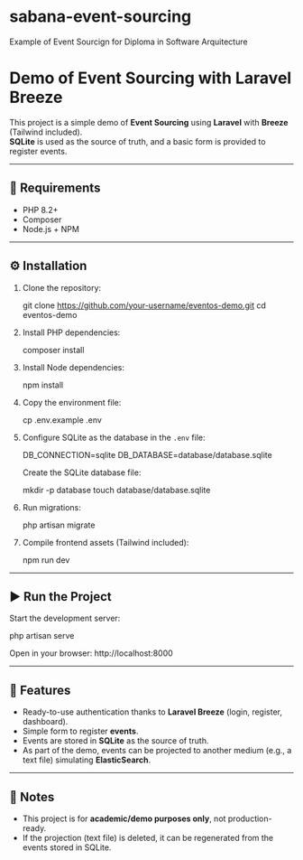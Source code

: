 # sabana-event-sourcing
Example of Event Sourcign for Diploma in Software Arquitecture

Demo of Event Sourcing with Laravel Breeze
=================================================

This project is a simple demo of **Event Sourcing** using **Laravel** with **Breeze** (Tailwind included).  
**SQLite** is used as the source of truth, and a basic form is provided to register events.

-------------------------------------------------

🚀 Requirements
---------------

- PHP 8.2+
- Composer
- Node.js + NPM

-------------------------------------------------

⚙️ Installation
---------------

1. Clone the repository:

   git clone https://github.com/your-username/eventos-demo.git
   cd eventos-demo

2. Install PHP dependencies:

   composer install

3. Install Node dependencies:

   npm install

4. Copy the environment file:

   cp .env.example .env

5. Configure SQLite as the database in the `.env` file:

   DB_CONNECTION=sqlite
   DB_DATABASE=database/database.sqlite

   Create the SQLite database file:

   mkdir -p database
   touch database/database.sqlite

6. Run migrations:

   php artisan migrate

7. Compile frontend assets (Tailwind included):

   npm run dev

-------------------------------------------------

▶️ Run the Project
------------------

Start the development server:

   php artisan serve

Open in your browser: http://localhost:8000

-------------------------------------------------

📌 Features
-----------

- Ready-to-use authentication thanks to **Laravel Breeze** (login, register, dashboard).  
- Simple form to register **events**.  
- Events are stored in **SQLite** as the source of truth.  
- As part of the demo, events can be projected to another medium (e.g., a text file) simulating **ElasticSearch**.

-------------------------------------------------

📝 Notes
--------

- This project is for **academic/demo purposes only**, not production-ready.  
- If the projection (text file) is deleted, it can be regenerated from the events stored in SQLite.  
